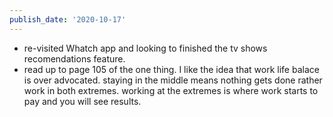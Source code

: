```yaml
---
publish_date: '2020-10-17'
---
```

- re-visited Whatch app and looking to finished the tv shows recomendations feature.
- read up to page 105 of the one thing. I like the idea that work life balace is over advocated. staying in the middle means nothing gets done rather work in both extremes. working at the extremes is where work starts to pay and you will see results.
